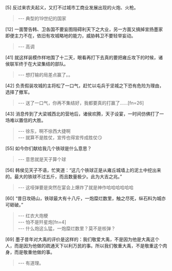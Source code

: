 
[5] 反过来农夫起义，又打不过城市工商业发展出现的火炮、火枪。
>--- 典型的19世纪的国家<br>

[12] 一面警告韩、卫各国不要妄图阻碍利天下之大业，另一方面又搞掉宣扬墨家即便主力不在，依旧有攻城略地的能力，威胁韩卫不要轻举妄动。
>--- 高调<br>

[41] 就这样装模作样地围了十二天，眼看再打下去真的要把雍丘攻下的时候，诸侯联军终于在大梁集结的部队。
>--- 想打输的局差点赢了。。<br>

[42] 负责假装攻城的主将松了一口气，赶忙以屯兵于坚城之下恐有危险为理由，选择了撤军。
>--- 送了一口气，你再不集结好，我都要真的打赢了……[fn=26]<br>

[43] 消息传到了大梁城西北的营地后，诸侯欢腾，天子设宴，一时间仿佛打了一场难以置信的大胜。
>--- 徐东，啊不徐西大捷啊<br>
>--- 就算不是胜仗，宣传也得宣传成胜仗😏<br>

[55] 如今你们献给我几个铁球是什么意思？
>--- 意思就是天子算个球<br>

[56] 韩侯见天子不语，忙笑道：“这几个铁球正是从雍丘城墙上的泥土中挖出来的。最大的铁球不过五斤，而且数量极少。此为大吉之兆。”
>--- 这哑弹要是突然在宴会上爆炸了就是神作哈哈哈哈哈哈<br>

[60] “昔日攻砀山，铁球最大有十八斤，一炮糜烂数里，触之尽死，纵石料为城亦可砸破。”
>--- 红衣大炮梗<br>
>--- 怕不是歼星炮[fn=4]<br>
>--- 什么炮这么猛，一炮糜烂数里？莫不是核弹？<br>

[69] 墨子昔年对大禹的评价是这样的：我们敬爱大禹，不是因为他是大禹这个人，而是因为他做的疏通天下以利万民的事。所以我们敬重大禹，不是敬重这个肉身，而是敬重他做的事。
>--- 有道理。<br>
